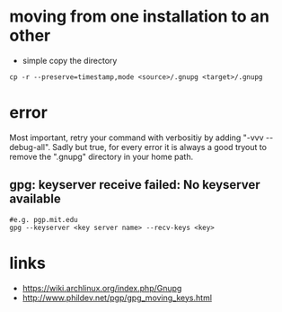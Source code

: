 # moving from one installation to an other

* simple copy the directory

```
cp -r --preserve=timestamp,mode <source>/.gnupg <target>/.gnupg
```

# error

Most important, retry your command with verbositiy by adding "-vvv --debug-all".
Sadly but true, for every error it is always a good tryout to remove the ".gnupg" directory in your home path.

## gpg: keyserver receive failed: No keyserver available

```
#e.g. pgp.mit.edu
gpg --keyserver <key server name> --recv-keys <key>
```

# links

* https://wiki.archlinux.org/index.php/Gnupg
* http://www.phildev.net/pgp/gpg_moving_keys.html
